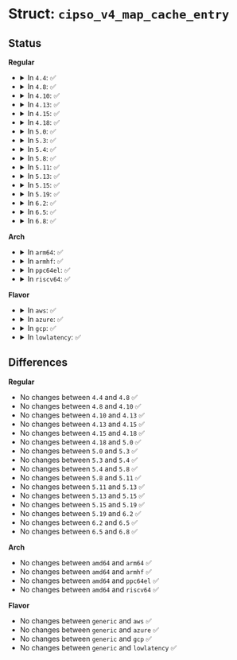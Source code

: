 # Struct: <code>cipso_v4_map_cache_entry</code>

## Status
<b>Regular</b>
<ul>
<li>
<details>
<summary>In <code>4.4</code>: ✅</summary>

```c
struct cipso_v4_map_cache_entry {
    u32 hash;
    unsigned char *key;
    size_t key_len;
    struct netlbl_lsm_cache *lsm_data;
    u32 activity;
    struct list_head list;
};
```
</details>
</li>
<li>
<details>
<summary>In <code>4.8</code>: ✅</summary>

```c
struct cipso_v4_map_cache_entry {
    u32 hash;
    unsigned char *key;
    size_t key_len;
    struct netlbl_lsm_cache *lsm_data;
    u32 activity;
    struct list_head list;
};
```
</details>
</li>
<li>
<details>
<summary>In <code>4.10</code>: ✅</summary>

```c
struct cipso_v4_map_cache_entry {
    u32 hash;
    unsigned char *key;
    size_t key_len;
    struct netlbl_lsm_cache *lsm_data;
    u32 activity;
    struct list_head list;
};
```
</details>
</li>
<li>
<details>
<summary>In <code>4.13</code>: ✅</summary>

```c
struct cipso_v4_map_cache_entry {
    u32 hash;
    unsigned char *key;
    size_t key_len;
    struct netlbl_lsm_cache *lsm_data;
    u32 activity;
    struct list_head list;
};
```
</details>
</li>
<li>
<details>
<summary>In <code>4.15</code>: ✅</summary>

```c
struct cipso_v4_map_cache_entry {
    u32 hash;
    unsigned char *key;
    size_t key_len;
    struct netlbl_lsm_cache *lsm_data;
    u32 activity;
    struct list_head list;
};
```
</details>
</li>
<li>
<details>
<summary>In <code>4.18</code>: ✅</summary>

```c
struct cipso_v4_map_cache_entry {
    u32 hash;
    unsigned char *key;
    size_t key_len;
    struct netlbl_lsm_cache *lsm_data;
    u32 activity;
    struct list_head list;
};
```
</details>
</li>
<li>
<details>
<summary>In <code>5.0</code>: ✅</summary>

```c
struct cipso_v4_map_cache_entry {
    u32 hash;
    unsigned char *key;
    size_t key_len;
    struct netlbl_lsm_cache *lsm_data;
    u32 activity;
    struct list_head list;
};
```
</details>
</li>
<li>
<details>
<summary>In <code>5.3</code>: ✅</summary>

```c
struct cipso_v4_map_cache_entry {
    u32 hash;
    unsigned char *key;
    size_t key_len;
    struct netlbl_lsm_cache *lsm_data;
    u32 activity;
    struct list_head list;
};
```
</details>
</li>
<li>
<details>
<summary>In <code>5.4</code>: ✅</summary>

```c
struct cipso_v4_map_cache_entry {
    u32 hash;
    unsigned char *key;
    size_t key_len;
    struct netlbl_lsm_cache *lsm_data;
    u32 activity;
    struct list_head list;
};
```
</details>
</li>
<li>
<details>
<summary>In <code>5.8</code>: ✅</summary>

```c
struct cipso_v4_map_cache_entry {
    u32 hash;
    unsigned char *key;
    size_t key_len;
    struct netlbl_lsm_cache *lsm_data;
    u32 activity;
    struct list_head list;
};
```
</details>
</li>
<li>
<details>
<summary>In <code>5.11</code>: ✅</summary>

```c
struct cipso_v4_map_cache_entry {
    u32 hash;
    unsigned char *key;
    size_t key_len;
    struct netlbl_lsm_cache *lsm_data;
    u32 activity;
    struct list_head list;
};
```
</details>
</li>
<li>
<details>
<summary>In <code>5.13</code>: ✅</summary>

```c
struct cipso_v4_map_cache_entry {
    u32 hash;
    unsigned char *key;
    size_t key_len;
    struct netlbl_lsm_cache *lsm_data;
    u32 activity;
    struct list_head list;
};
```
</details>
</li>
<li>
<details>
<summary>In <code>5.15</code>: ✅</summary>

```c
struct cipso_v4_map_cache_entry {
    u32 hash;
    unsigned char *key;
    size_t key_len;
    struct netlbl_lsm_cache *lsm_data;
    u32 activity;
    struct list_head list;
};
```
</details>
</li>
<li>
<details>
<summary>In <code>5.19</code>: ✅</summary>

```c
struct cipso_v4_map_cache_entry {
    u32 hash;
    unsigned char *key;
    size_t key_len;
    struct netlbl_lsm_cache *lsm_data;
    u32 activity;
    struct list_head list;
};
```
</details>
</li>
<li>
<details>
<summary>In <code>6.2</code>: ✅</summary>

```c
struct cipso_v4_map_cache_entry {
    u32 hash;
    unsigned char *key;
    size_t key_len;
    struct netlbl_lsm_cache *lsm_data;
    u32 activity;
    struct list_head list;
};
```
</details>
</li>
<li>
<details>
<summary>In <code>6.5</code>: ✅</summary>

```c
struct cipso_v4_map_cache_entry {
    u32 hash;
    unsigned char *key;
    size_t key_len;
    struct netlbl_lsm_cache *lsm_data;
    u32 activity;
    struct list_head list;
};
```
</details>
</li>
<li>
<details>
<summary>In <code>6.8</code>: ✅</summary>

```c
struct cipso_v4_map_cache_entry {
    u32 hash;
    unsigned char *key;
    size_t key_len;
    struct netlbl_lsm_cache *lsm_data;
    u32 activity;
    struct list_head list;
};
```
</details>
</li>
</ul>
<b>Arch</b>
<ul>
<li>
<details>
<summary>In <code>arm64</code>: ✅</summary>

```c
struct cipso_v4_map_cache_entry {
    u32 hash;
    unsigned char *key;
    size_t key_len;
    struct netlbl_lsm_cache *lsm_data;
    u32 activity;
    struct list_head list;
};
```
</details>
</li>
<li>
<details>
<summary>In <code>armhf</code>: ✅</summary>

```c
struct cipso_v4_map_cache_entry {
    u32 hash;
    unsigned char *key;
    size_t key_len;
    struct netlbl_lsm_cache *lsm_data;
    u32 activity;
    struct list_head list;
};
```
</details>
</li>
<li>
<details>
<summary>In <code>ppc64el</code>: ✅</summary>

```c
struct cipso_v4_map_cache_entry {
    u32 hash;
    unsigned char *key;
    size_t key_len;
    struct netlbl_lsm_cache *lsm_data;
    u32 activity;
    struct list_head list;
};
```
</details>
</li>
<li>
<details>
<summary>In <code>riscv64</code>: ✅</summary>

```c
struct cipso_v4_map_cache_entry {
    u32 hash;
    unsigned char *key;
    size_t key_len;
    struct netlbl_lsm_cache *lsm_data;
    u32 activity;
    struct list_head list;
};
```
</details>
</li>
</ul>
<b>Flavor</b>
<ul>
<li>
<details>
<summary>In <code>aws</code>: ✅</summary>

```c
struct cipso_v4_map_cache_entry {
    u32 hash;
    unsigned char *key;
    size_t key_len;
    struct netlbl_lsm_cache *lsm_data;
    u32 activity;
    struct list_head list;
};
```
</details>
</li>
<li>
<details>
<summary>In <code>azure</code>: ✅</summary>

```c
struct cipso_v4_map_cache_entry {
    u32 hash;
    unsigned char *key;
    size_t key_len;
    struct netlbl_lsm_cache *lsm_data;
    u32 activity;
    struct list_head list;
};
```
</details>
</li>
<li>
<details>
<summary>In <code>gcp</code>: ✅</summary>

```c
struct cipso_v4_map_cache_entry {
    u32 hash;
    unsigned char *key;
    size_t key_len;
    struct netlbl_lsm_cache *lsm_data;
    u32 activity;
    struct list_head list;
};
```
</details>
</li>
<li>
<details>
<summary>In <code>lowlatency</code>: ✅</summary>

```c
struct cipso_v4_map_cache_entry {
    u32 hash;
    unsigned char *key;
    size_t key_len;
    struct netlbl_lsm_cache *lsm_data;
    u32 activity;
    struct list_head list;
};
```
</details>
</li>
</ul>

## Differences
<b>Regular</b>
<ul>
<li>
No changes between <code>4.4</code> and <code>4.8</code> ✅
</li>
<li>
No changes between <code>4.8</code> and <code>4.10</code> ✅
</li>
<li>
No changes between <code>4.10</code> and <code>4.13</code> ✅
</li>
<li>
No changes between <code>4.13</code> and <code>4.15</code> ✅
</li>
<li>
No changes between <code>4.15</code> and <code>4.18</code> ✅
</li>
<li>
No changes between <code>4.18</code> and <code>5.0</code> ✅
</li>
<li>
No changes between <code>5.0</code> and <code>5.3</code> ✅
</li>
<li>
No changes between <code>5.3</code> and <code>5.4</code> ✅
</li>
<li>
No changes between <code>5.4</code> and <code>5.8</code> ✅
</li>
<li>
No changes between <code>5.8</code> and <code>5.11</code> ✅
</li>
<li>
No changes between <code>5.11</code> and <code>5.13</code> ✅
</li>
<li>
No changes between <code>5.13</code> and <code>5.15</code> ✅
</li>
<li>
No changes between <code>5.15</code> and <code>5.19</code> ✅
</li>
<li>
No changes between <code>5.19</code> and <code>6.2</code> ✅
</li>
<li>
No changes between <code>6.2</code> and <code>6.5</code> ✅
</li>
<li>
No changes between <code>6.5</code> and <code>6.8</code> ✅
</li>
</ul>
<b>Arch</b>
<ul>
<li>
No changes between <code>amd64</code> and <code>arm64</code> ✅
</li>
<li>
No changes between <code>amd64</code> and <code>armhf</code> ✅
</li>
<li>
No changes between <code>amd64</code> and <code>ppc64el</code> ✅
</li>
<li>
No changes between <code>amd64</code> and <code>riscv64</code> ✅
</li>
</ul>
<b>Flavor</b>
<ul>
<li>
No changes between <code>generic</code> and <code>aws</code> ✅
</li>
<li>
No changes between <code>generic</code> and <code>azure</code> ✅
</li>
<li>
No changes between <code>generic</code> and <code>gcp</code> ✅
</li>
<li>
No changes between <code>generic</code> and <code>lowlatency</code> ✅
</li>
</ul>

